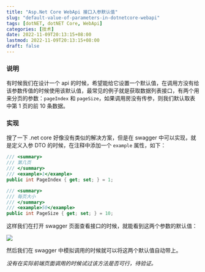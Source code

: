 ```yaml
---
title: "Asp.Net Core WebApi 接口入参默认值"
slug: "default-value-of-parameters-in-dotnetcore-webapi"
tags: [dotNET, dotNET Core, WebApi]
categories: [技术]
date: 2022-11-09T20:13:15+08:00
lastmod: 2022-11-09T20:13:15+08:00
draft: false
---
```


### 说明

有时候我们在设计一个 api 的时候，希望能给它设置一个默认值，在调用方没有给该参数传值的时候使用该默认值，最常见的例子就是获取数据列表接口，有两个用来分页的参数：`pageIndex` 和 `pageSize`，如果调用房没有传参，则我们默认取表中第 1 页的前 10 条数据。



### 实现

搜了一下 .net core 好像没有类似的解决方案，但是在 swagger 中可以实现，就是定义入参 DTO 的时候，在注释中添加一个 `example` 属性，如下：

``` csharp
/// <summary>
/// 第几页
/// </summary>
/// <example>1</example>
public int PageIndex { get; set; } = 1;

/// <summary>
/// 每页大小
/// </summary>
/// <example>50</example>
public int PageSize { get; set; } = 10;
```

这样我们在打开 swagger 页面查看接口的时候，就能看到这两个参数的默认值：

![](https://s3.bmp.ovh/imgs/2022/09/28/b4cec3f367e0d5d9.png)

然后我们在 swagger 中模拟调用的时候就可以将这两个默认值自动带上。

*没有在实际前端页面调用的时候试过该方法是否可行，待验证。*
